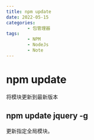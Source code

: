 ```yaml
---
title: npm update
date: 2022-05-15
categories:
        - 包管理器
tags:
        - NPM
        - NodeJs
        - Note
---
```


# npm update

将模块更新到最新版本

## npm update jquery -g

更新指定全局模块。
